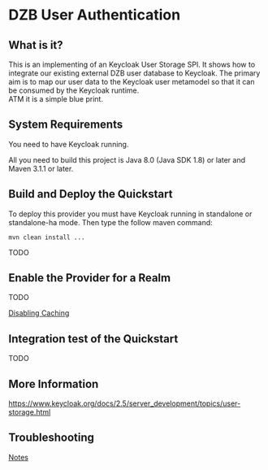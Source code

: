 DZB User Authentication
========================================================



 What is it?
-------------------
This is an implementing of an Keycloak User Storage SPI. It shows how to integrate our existing external DZB user database to Keycloak. The primary aim is to map our user data to the Keycloak user metamodel so that it can be consumed by the Keycloak runtime.   
ATM it is a simple blue print.


System Requirements
-------------------

You need to have <span>Keycloak</span> running.

All you need to build this project is Java 8.0 (Java SDK 1.8) or later and Maven 3.1.1 or later.


Build and Deploy the Quickstart
-------------------------------

To deploy this provider you must have <span>Keycloak</span> running in standalone or standalone-ha mode. Then type the follow maven command:

   ````
   mvn clean install ...
   ````
TODO


Enable the Provider for a Realm
-------------------------------
TODO

[Disabling Caching](https://www.keycloak.org/docs/2.5/server_installation/topics/cache/disable.html)

Integration test of the Quickstart
----------------------------------

TODO

More Information
----------------
https://www.keycloak.org/docs/2.5/server_development/topics/user-storage.html


Troubleshooting
---------------
[Notes](./notes.md)